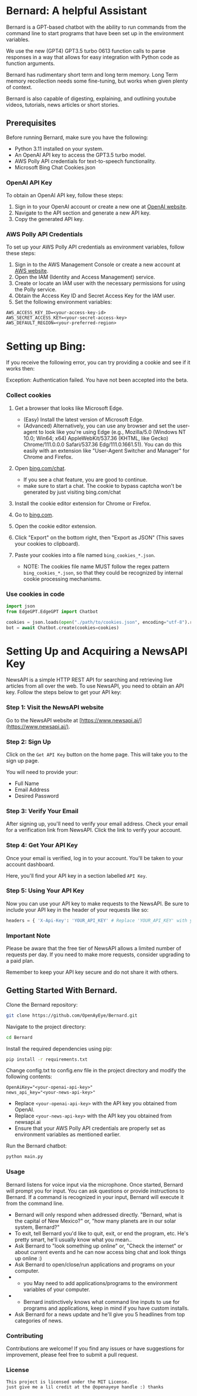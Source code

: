 # Bernard: A helpful Assistant 

Bernard is a GPT-based chatbot with the ability to run commands from the command line to start programs that have been set up in the environment variables.

We use the new (GPT4) GPT3.5 turbo 0613 function calls to parse responses in a way that allows for easy integration with Python code as function arguments.

Bernard has rudimentary short term and long term memory. Long Term memory recollection needs some fine-tuning, but works when given plenty of context.

Bernard is also capable of digesting, explaining, and outlining youtube videos, tutorials, news articles or short stories. 

## Prerequisites

Before running Bernard, make sure you have the following:

- Python 3.11 installed on your system.
- An OpenAI API key to access the GPT3.5 turbo model.
- AWS Polly API credentials for text-to-speech functionality.
- Microsoft Bing Chat Cookies.json

### OpenAI API Key

To obtain an OpenAI API key, follow these steps:

1. Sign in to your OpenAI account or create a new one at [OpenAI website](https://www.openai.com/).
2. Navigate to the API section and generate a new API key.
3. Copy the generated API key.

### AWS Polly API Credentials

To set up your AWS Polly API credentials as environment variables, follow these steps:

1. Sign in to the AWS Management Console or create a new account at [AWS website](https://aws.amazon.com/).
2. Open the IAM (Identity and Access Management) service.
3. Create or locate an IAM user with the necessary permissions for using the Polly service.
4. Obtain the Access Key ID and Secret Access Key for the IAM user.
5. Set the following environment variables:

```
AWS_ACCESS_KEY_ID=<your-access-key-id>
AWS_SECRET_ACCESS_KEY=<your-secret-access-key>
AWS_DEFAULT_REGION=<your-preferred-region>
```
# Setting up Bing:
If you receive the following error, you can try providing a cookie and see if it works then:

Exception: Authentication failed. You have not been accepted into the beta.

### Collect cookies

1. Get a browser that looks like Microsoft Edge.
   - (Easy) Install the latest version of Microsoft Edge.
   - (Advanced) Alternatively, you can use any browser and set the user-agent to look like you're using Edge (e.g., Mozilla/5.0 (Windows NT 10.0; Win64; x64) AppleWebKit/537.36 (KHTML, like Gecko) Chrome/111.0.0.0 Safari/537.36 Edg/111.0.1661.51). You can do this easily with an extension like "User-Agent Switcher and Manager" for Chrome and Firefox.

2. Open [bing.com/chat](https://www.bing.com/chat).
   - If you see a chat feature, you are good to continue.
   - make sure to start a chat. The cookie to bypass captcha won't be generated by just visiting bing.com/chat

3. Install the cookie editor extension for Chrome or Firefox.

4. Go to [bing.com](https://www.bing.com).

5. Open the cookie editor extension.

6. Click "Export" on the bottom right, then "Export as JSON" (This saves your cookies to clipboard).

7. Paste your cookies into a file named `bing_cookies_*.json`.
   - NOTE: The cookies file name MUST follow the regex pattern `bing_cookies_*.json`, so that they could be recognized by internal cookie processing mechanisms.

### Use cookies in code
```python
import json
from EdgeGPT.EdgeGPT import Chatbot

cookies = json.loads(open("./path/to/cookies.json", encoding="utf-8").read())  # might omit cookies option
bot = await Chatbot.create(cookies=cookies)
```

# Setting Up and Acquiring a NewsAPI Key

NewsAPI is a simple HTTP REST API for searching and retrieving live articles from all over the web. To use NewsAPI, you need to obtain an API key. Follow the steps below to get your API key:

### Step 1: Visit the NewsAPI website

Go to the NewsAPI website at [https://www.newsapi.ai/](https://www.newsapi.ai/).

### Step 2: Sign Up

Click on the `Get API Key` button on the home page. This will take you to the sign up page. 

You will need to provide your:

- Full Name
- Email Address
- Desired Password

### Step 3: Verify Your Email

After signing up, you'll need to verify your email address. Check your email for a verification link from NewsAPI. Click the link to verify your account.

### Step 4: Get Your API Key

Once your email is verified, log in to your account. You'll be taken to your account dashboard. 

Here, you'll find your API key in a section labelled `API Key`. 

### Step 5: Using Your API Key

Now you can use your API key to make requests to the NewsAPI. Be sure to include your API key in the header of your requests like so:

``` python
headers = { 'X-Api-Key': 'YOUR_API_KEY' # Replace 'YOUR_API_KEY' with your actual API key }
```

### Important Note

Please be aware that the free tier of NewsAPI allows a limited number of requests per day. If you need to make more requests, consider upgrading to a paid plan.

Remember to keep your API key secure and do not share it with others.


## Getting Started With Bernard.

Clone the Bernard repository:

```bash
git clone https://github.com/OpenAyEye/Bernard.git
```

Navigate to the project directory:

```bash
cd Bernard
```

Install the required dependencies using pip:

```bash
pip install -r requirements.txt
```

Change config.txt to config.env file in the project directory and modify the following contents:

```
OpenAiKey="<your-openai-api-key>"
news_api_key="<your-news-api-key>"
```

- Replace `<your-openai-api-key>` with the API key you obtained from OpenAI.
- Replace `<your-news-api-key>` with the API key you obtained from newsapi.ai 
- Ensure that your AWS Polly API credentials are properly set as environment variables as mentioned earlier.

Run the Bernard chatbot:

```bash
python main.py
```

### Usage

Bernard listens for voice input via the microphone. Once started, Bernard will prompt you for input.
You can ask questions or provide instructions to Bernard.
If a command is recognized in your input, Bernard will execute it from the command line.

 - Bernard will only respond when addressed directly. "Bernard, what is the capital of New Mexico?" or, "how many planets are in our solar system, Bernard?"
 - To exit, tell Bernard you'd like to quit, exit, or end the program, etc. He's pretty smart, he'll usually know what you mean..
 - Ask Bernard to "look something up online" or, "Check the internet" or about current events and he can now access bing chat and look things up online :)
 - Ask Bernard to open/close/run applications and programs on your computer. 
 - - you May need to add applications/programs to the environment variables of your computer.
 - - Bernard instinctively knows what command line inputs to use for programs and applications, keep in mind if you have custom installs.
 - Ask Bernard for a news update and he'll give you 5 headlines from top categories of news.
### Contributing

Contributions are welcome! If you find any issues or have suggestions for improvement, please feel free to submit a pull request.

### License
```
This project is licensed under the MIT License.
just give me a lil credit at the @openayeye handle :) thanks
```
